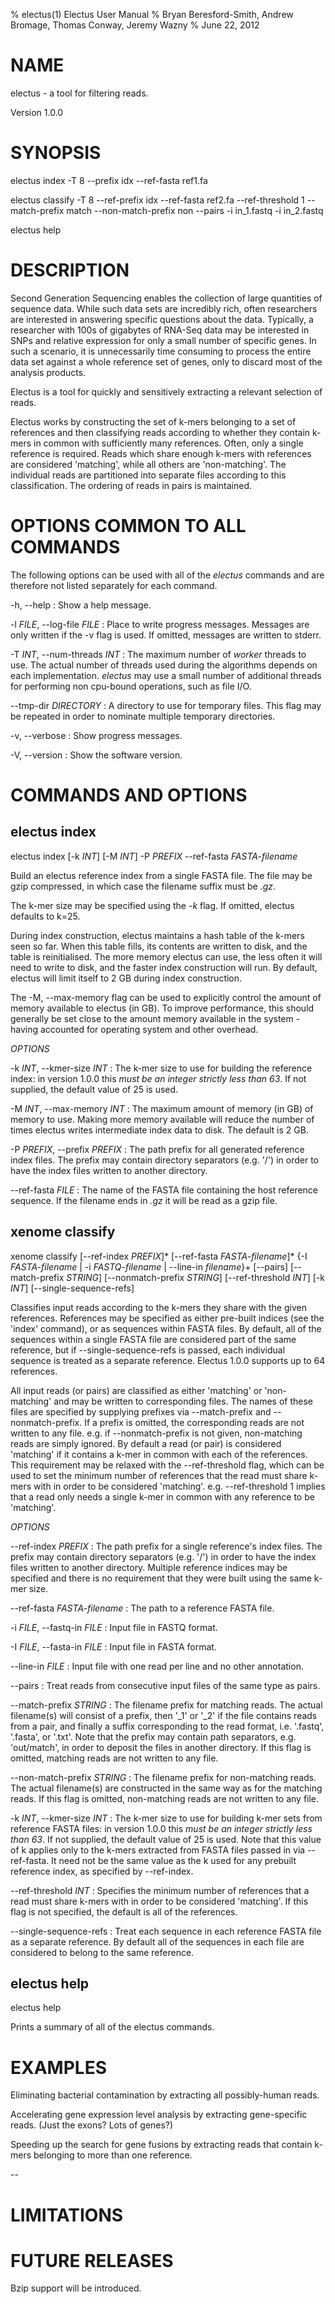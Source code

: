 % electus(1) Electus User Manual
% Bryan Beresford-Smith, Andrew Bromage, Thomas Conway, Jeremy Wazny
% June 22, 2012

NAME
====
electus - a tool for filtering reads.

Version 1.0.0

SYNOPSIS
========

electus index -T 8 --prefix idx --ref-fasta ref1.fa 

electus classify -T 8 --ref-prefix idx --ref-fasta ref2.fa --ref-threshold 1 --match-prefix match --non-match-prefix non --pairs -i in_1.fastq -i in_2.fastq

electus help

DESCRIPTION
===========

Second Generation Sequencing enables the collection of large quantities of 
sequence data. While such data sets are incredibly rich, often researchers 
are interested in answering specific questions about the data. Typically, 
a researcher with 100s of gigabytes of RNA-Seq data may be interested in 
SNPs and relative expression for only a small number of specific genes. In 
such a scenario, it is unnecessarily time consuming to process the entire 
data set against a whole reference set of genes, only to discard most of 
the analysis products.

Electus is a tool for quickly and sensitively extracting a relevant selection 
of reads.

Electus works by constructing the set of k-mers belonging to a set of references
and then classifying reads according to whether they contain k-mers in common 
with sufficiently many references. Often, only a single reference is required.
Reads which share enough k-mers with references are considered 'matching',
while all others are 'non-matching'.
The individual reads are partitioned into separate files according to this
classification. The ordering of reads in pairs is maintained.

<!--

Xenome has two distinct stages, which are embodied in two separate
commands: 'index' and 'classify'.
Before reads can be classified, an index must be constructed from 
the graft and host reference sequences. The references must be in FASTA 
format, and may optionally be compressed (gzip).

    xenome index -M 24 -T 8 -P idx -H mouse.fa -G human.fa

A xenome index consists of a number of related files which can be identified
by a user-specified prefix, e.g. 'idx' in the above command. The prefix may
contain '/' characters, allowing the index to be in a sub-directory. (Any 
such sub-directory must already exist - xenome will not create it.) 
For example, the set of files comprising an index with prefix 'idx' are:

~~~~~~~~~
idx-both.header
idx-both.kmers-d0
idx-both.kmers-d1
idx-both.kmers.header
idx-both.kmers.high-bits
idx-both.kmers.low-bits.lwr
idx-both.kmers.low-bits.upr
idx-both.lhs-bits
idx-both.rhs-bits
~~~~~~~~~

Once an index is available, reads can be classified according to whether they
appear to contain graft or host material. In the simplest case, Xenome can 
classify each read from a single source file individually.

    xenome classify -P idx -i in.fastq 

This step produces a file for each read category, containing all of the reads
which have been assigned that classification:

~~~~~~~~~
ambiguous.fastq
both.fastq
graft.fastq
host.fastq
neither.fastq
~~~~~~~~~

Input files are base-space reads in FASTA or FASTQ format or in a format
with one read per line and in either plain text or compressed format (gzip).

The files produced are in the same format as the input file, with all of the
input read data preserved. i.e. if the input reads are in FASTQ format, 
the reads written to each of the output files will also be in FASTQ format.

Multiple input files may be specified, but all inputs in the same format will
be written to the same set of output files.

    xenome classify -P idx -i inA.fastq -i inB.fastq -I inC.fasta

The above will result in the following set of files:

~~~~~~~~~
ambiguous.fasta
ambiguous.fastq
both.fasta
both.fastq
graft.fasta
graft.fastq
host.fasta
host.fastq
neither.fasta
neither.fastq
~~~~~~~~~

Each of the FASTQ files contains a mixture of reads from inA.fastq 
and inB.fastq. The FASTA files contain reads from inC.fasta.

If the combining of input reads from separate files is not desired, xenome
should be run separately for each input. The output from different runs 
can be distinguished by prefixing the filenames with a distinct string.

    xenome classify -P idx -i inA.fastq --output-filename-prefix A
    xenome classify -P idx -i inB.fastq --output-filename-prefix B

Running these two commands yields:

~~~~~~~~~
A_ambiguous.fastq
A_both.fastq
A_graft.fastq
A_host.fastq
A_neither.fastq
B_ambiguous.fastq
B_both.fastq
B_graft.fastq
B_host.fastq
B_neither.fastq
~~~~~~~~~

Xenome can also process pairs of reads.

    xenome classify -P idx --pairs -i in_1.fastq -i in_2.fastq

This results in a pair of files for each read category. The two reads of
each pair are written to the corresponding '_1' and '_2' files respectively.

~~~~~~~~~
ambiguous_1.fastq
ambiguous_2.fastq
both_1.fastq
both_2.fastq
graft_1.fastq
graft_2.fastq
host_1.fastq
host_2.fastq
neither_1.fastq
neither_2.fastq
~~~~~~~~~

If desired, more specific names can be used in place of 'host' and 'graft'.

    xenome classify -P idx -i in.fastq --graft-name human --host-name mouse

This will cause xenome to produce the following files.

~~~~~~~~~
ambiguous.fastq
both.fastq
human.fastq
mouse.fastq
neither.fastq
~~~~~~~~~

In addition to generating sets of output files, the classify command 
produces statistics about the number and proportion of reads assigned
to each category. These are printed to standard out at the end of a run
and look as follows:

    Statistics
    B       G       H       M       count     percent   class
    0       0       0       0       1900      0.938267  "neither"
    0       0       0       1       21        0.0103703 "both"
    0       0       1       0       28491     14.0696   "definitely host"
    0       0       1       1       7366      3.63751   "probably host"
    0       1       0       0       91895     45.38     "definitely graft"
    0       1       0       1       30059     14.8439   "probably graft"
    0       1       1       0       282       0.139259  "ambiguous"
    0       1       1       1       330       0.162962  "ambiguous"
    1       0       0       0       2878      1.42123   "both"
    1       0       0       1       254       0.125431  "probably both"
    1       0       1       0       610       0.301233  "definitely host"
    1       0       1       1       5815      2.87159   "probably host"
    1       1       0       0       3843      1.89777   "definitely graft"
    1       1       0       1       27775     13.716    "probably graft"
    1       1       1       0       99        0.0488886 "ambiguous"
    1       1       1       1       883       0.436047  "ambiguous"
    
    Summary
    count     percent   class
    153572    75.8377   "graft"
    42282     20.8799   "host"
    3153      1.55703   "both"
    1900      0.938267  "neither"
    1594      0.787157  "ambiguous"

Both tables contain a single heading line, followed by rows of TAB-separated 
elements; a format suitable for loading into R or a spreadsheet.

Each row represents the number and proportion of reads assigned to a 
particular class.
The B, G, H, and M fields represent the presence (1) or absence (0) of k-mers
belonging to the both, graft, host and marginal k-mer subsets, according to 
the reference index. 

The Statistics table contains 16 rows; one for each possible combination of
k-mer classes present within a read. The first row of the above table, 
indicates that for the given input, 1,900 reads (or pairs) - 0.938267% of
the total reads - contained no k-mers that belonged to the B, G, H, or M 
k-mer subsets, and are accordingly neither host nor graft reads.
Similarly, the fourteenth line states that 27,775 reads (or pairs) 
- 13.716% of the total - contained k-mers that belong to the B, G, M, but 
not H subsets, and are therefore "probably graft" reads.

In the Summary table, the B, G, H, and M columns are removed, and the classes
from the Statistics table have been collapsed into the five shown; the 
definitely/probably graft/host classes are combined into just graft/host
classes.
Notice that the different read output files, described earlier, correspond 
exactly to these classes.

-->

# OPTIONS COMMON TO ALL COMMANDS

The following options can be used with all of the *electus* commands and are therefore
not listed separately for each command.

-h,  \--help
:   Show a help message.

-l *FILE*, \--log-file *FILE*
:   Place to write progress messages. Messages are only written if the -v flag is used. 
    If omitted, messages are written to stderr.

-T *INT*, \--num-threads *INT*
:   The maximum number of *worker* threads to use. The actual number of threads
    used during the algorithms depends on each implementation. *electus* may use a small number
    of additional threads for performing non cpu-bound operations, such as file I/O.

\--tmp-dir *DIRECTORY*
:    A directory to use for temporary files.
     This flag may be repeated in order to nominate multiple temporary directories.

-v, \--verbose
:    Show progress messages.

-V, \--version
:    Show the software version.

# COMMANDS AND OPTIONS

## electus index

electus index [-k *INT*] [-M *INT*] -P *PREFIX* --ref-fasta *FASTA-filename*

Build an electus reference index from a single FASTA file.
The file may be gzip compressed, in which case the filename suffix must be *.gz*.

The k-mer size may be specified using the *-k* flag. If omitted, electus
defaults to k=25.

During index construction, electus maintains a hash table of the k-mers seen so
far. When this table fills, its contents are written to disk, and the table is
reinitialised. The more memory electus can use, the less often it will need to
write to disk, and the faster index construction will run. By default, 
electus will limit itself to 2 GB during index construction. 

The -M, --max-memory
flag can be used to explicitly control the amount of memory available to
electus (in GB). To improve performance, this should generally be set close to 
the amount memory available in the system - having accounted for operating 
system and other overhead.


*OPTIONS*

-k *INT*, \--kmer-size *INT*
:    The k-mer size to use for building the reference index: in version 1.0.0 
     this *must be an integer strictly less than 63*. If not supplied, the
     default value of 25 is used.

-M *INT*, \--max-memory *INT*
:    The maximum amount of memory (in GB) of memory to use.
     Making more memory available will reduce the number of times electus
     writes intermediate index data to disk.
     The default is 2 GB.

-P *PREFIX*, \--prefix *PREFIX*
:    The path prefix for all generated reference index files.
     The prefix may contain directory separators (e.g. '/') in order
     to have the index files written to another directory.

--ref-fasta *FILE*
:    The name of the FASTA file containing the host reference sequence.
     If the filename ends in *.gz* it will be read as a gzip file.

## xenome classify

xenome classify [--ref-index *PREFIX*]* [--ref-fasta *FASTA-filename*]* {-I *FASTA-filename* |  -i *FASTQ-filename* | --line-in *filename*}+ [--pairs] [--match-prefix *STRING*] [--nonmatch-prefix *STRING*] [--ref-threshold *INT*] [-k *INT*] [--single-sequence-refs]

Classifies input reads according to the k-mers they share with the given
references. References may be specified as either pre-built indices 
(see the 'index' command), or as sequences within FASTA files. By default,
all of the sequences within a single FASTA file are considered part of
the same reference, but if --single-sequence-refs is passed, each individual
sequence is treated as a separate reference.
Electus 1.0.0 supports up to 64 references.

All input reads (or pairs) are classified as either 'matching' or 'non-matching' 
and may be written to corresponding files. The names of these files are specified
by supplying prefixes via --match-prefix and --nonmatch-prefix. If a prefix is omitted,
the corresponding reads are not written to any file. e.g. if --nonmatch-prefix is
not given, non-matching reads are simply ignored.
By default a read (or pair) is considered 'matching' if it contains a k-mer in
common with each of the references. This requirement may be relaxed with the
--ref-threshold flag, which can be used to set the minimum number of 
references that the read must share k-mers with in order to be considered 
'matching'. e.g. --ref-threshold 1 implies that a read only needs a single
k-mer in common with any reference to be 'matching'.


*OPTIONS*

--ref-index *PREFIX*
:    The path prefix for a single reference's index files.
     The prefix may contain directory separators (e.g. '/') in order
     to have the index files written to another directory.
     Multiple reference indices may be specified and there is no
     requirement that they were built using the same k-mer size.

--ref-fasta *FASTA-filename*
:    The path to a reference FASTA file.

-i *FILE*, \--fastq-in *FILE*
:    Input file in FASTQ format.

-I *FILE*, \--fasta-in *FILE*
:    Input file in FASTA format.

--line-in *FILE*
:    Input file with one read per line and no other annotation.

--pairs
:    Treat reads from consecutive input files of the same type as pairs.

--match-prefix *STRING*
:    The filename prefix for matching reads. The actual filename(s)
     will consist of a prefix, then '_1' or '_2' if the file contains
     reads from a pair, and finally a suffix corresponding to the read
     format, i.e. '.fastq', '.fasta', or '.txt'.
     Note that the prefix may contain path separators, e.g. 'out/match',
     in order to deposit the files in another directory.
     If this flag is omitted, matching reads are not written to any file.

--non-match-prefix *STRING*
:    The filename prefix for non-matching reads. The actual filename(s)
     are constructed in the same way as for the matching reads.
     If this flag is omitted, non-matching reads are not written to any file.

-k *INT*, \--kmer-size *INT*
:    The k-mer size to use for building k-mer sets from reference FASTA files: 
     in version 1.0.0 this *must be an integer strictly less than 63*. If not 
     supplied, the default value of 25 is used.
     Note that this value of k applies only to the k-mers extracted from 
     FASTA files passed in via --ref-fasta. It need not be the same value as
     the k used for any prebuilt reference index, as specified by --ref-index.

--ref-threshold *INT*
:    Specifies the minimum number of references that a read must share k-mers
     with in order to be considered 'matching'.
     If this flag is not specified, the default is all of the references.

--single-sequence-refs
:    Treat each sequence in each reference FASTA file as a separate reference.
     By default all of the sequences in each file are considered to belong
     to the same reference.

## electus help

electus help

Prints a summary of all of the electus commands.


EXAMPLES
========

Eliminating bacterial contamination by extracting all possibly-human reads.

Accelerating gene expression level analysis by extracting gene-specific reads. (Just the exons? Lots of genes?)

Speeding up the search for gene fusions by extracting reads that contain k-mers belonging to more than one reference. 

--

# LIMITATIONS


# FUTURE RELEASES

Bzip support will be introduced. 


